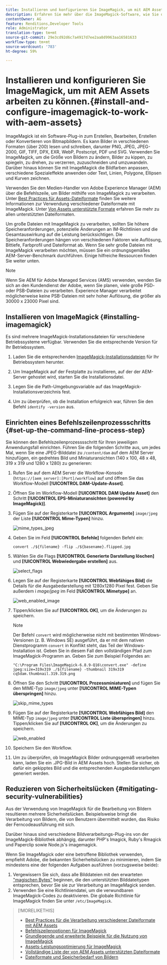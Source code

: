 ```yaml
---
title: Installieren und konfigurieren Sie ImageMagick, um mit AEM Assets arbeiten zu können.
description: Erfahren Sie mehr über die ImageMagick-Software, wie Sie diese installieren, den Befehlszeilenprozessschritt einrichten und damit Miniaturansichten von Bildern bearbeiten, zusammenstellen und generieren können.
contentOwner: AG
feature: Renditions,Developer Tools
role: Administrator
translation-type: tm+mt
source-git-commit: 29e3cd92d6c7a4917d7ee2aa8d9963aa16581633
workflow-type: tm+mt
source-wordcount: '783'
ht-degree: 59%

---
```



# Installieren und konfigurieren Sie ImageMagick, um mit AEM Assets arbeiten zu können.{#install-and-configure-imagemagick-to-work-with-aem-assets}

ImageMagick ist ein Software-Plug-in zum Erstellen, Bearbeiten, Erstellen oder Konvertieren von Bitmapbildern. Es kann Bilder in verschiedenen Formaten (über 200) lesen und schreiben, darunter PNG, JPEG, JPEG-2000, GIF, TIFF, DPX, EXR, WebP, Postscript, PDF und SVG. Verwenden Sie ImageMagick, um die Größe von Bildern zu ändern, Bilder zu kippen, zu spiegeln, zu drehen, zu verzerren, zuzuschneiden und umzuwandeln. Darüber hinaus können Sie mit ImageMagick die Bildfarben anpassen, verschiedene Spezialeffekte anwenden oder Text, Linien, Polygone, Ellipsen und Kurven zeichnen.

Verwenden Sie den Medien-Handler von Adobe Experience Manager (AEM) über die Befehlszeile, um Bilder mithilfe von ImageMagick zu verarbeiten. Unter [Best Practices für Assets-Dateiformate](assets-file-format-best-practices.md) finden Sie weitere Informationen zur Verwendung verschiedener Dateiformate mit ImageMagick. Unter [Von Assets unterstützte Formate](assets-formats.md) erfahren Sie mehr zu allen unterstützten Dateiformaten.

Um große Dateien mit ImageMagick zu verarbeiten, sollten Sie höhere Speicheranforderungen, potenzielle Änderungen an IM-Richtlinien und die Gesamtauswirkung auf die Leistung berücksichtigen. Die Speicheranforderungen hängen von verschiedenen Faktoren wie Auflösung, Bittiefe, Farbprofil und Dateiformat ab. Wenn Sie sehr große Dateien mit ImageMagick verarbeiten möchten, müssen Sie ein ordnungsgemäßes AEM-Server-Benchmark durchführen. Einige hilfreiche Ressourcen finden Sie weiter unten.

>[!NOTE]
>
>Wenn Sie AEM für Adobe Managed Services (AMS) verwenden, wenden Sie sich an den Kundendienst der Adobe, wenn Sie planen, viele große PSD- oder PSB-Dateien zu verarbeiten. Experience Manager verarbeitet möglicherweise keine PSB-Dateien mit sehr hoher Auflösung, die größer als 30000 x 23000 Pixel sind.

## Installieren von ImageMagick {#installing-imagemagick}

Es sind mehrere ImageMagick-Installationsdateien für verschiedene Betriebssysteme verfügbar. Verwenden Sie die entsprechende Version für Ihr Betriebssystem.

1. Laden Sie die entsprechenden [ImageMagick-Installationsdateien](https://www.imagemagick.org/script/download.php) für Ihr Betriebssystem herunter.
1. Um ImageMagick auf der Festplatte zu installieren, auf der der AEM-Server gehostet wird, starten Sie die Installationsdatei.

1. Legen Sie die Path-Umgebungsvariable auf das ImageMagick-Installationsverzeichnis fest.
1. Um zu überprüfen, ob die Installation erfolgreich war, führen Sie den Befehl `identify -version` aus.

## Einrichten eines Befehlszeilenprozessschritts {#set-up-the-command-line-process-step}

Sie können den Befehlszeilenprozesssschritt für Ihren jeweiligen Anwendungsfall einrichten. Führen Sie die folgenden Schritte aus, um jedes Mal, wenn Sie eine JPEG-Bilddatei zu `/content/dam` auf dem AEM Server hinzufügen, ein gedrehtes Bild und Miniaturansichten (140 x 100, 48 x 48, 319 x 319 und 1280 x 1280) zu generieren:

1. Rufen Sie auf dem AEM Server die Workflow-Konsole (`https://[aem_server]:[Port]/workflow`) auf und öffnen Sie das Workflow-Modell **[!UICONTROL DAM-Update-Asset]**.
1. Öffnen Sie im Workflow-Modell **[!UICONTROL DAM Update Asset]** den Schritt **[!UICONTROL EPS-Miniaturansichten (powered by ImageMagick)]**.
1. Fügen Sie auf der Registerkarte **[!UICONTROL Argumente]** `image/jpeg` der Liste **[!UICONTROL Mime-Typen]** hinzu.

   ![mime_types_jpeg](assets/mime_types_jpeg.png)

1. Geben Sie im Feld **[!UICONTROL Befehle]** folgenden Befehl ein:

   `convert ./${filename} -flip ./${basename}.flipped.jpg`

1. Wählen Sie die Flags **[!UICONTROL Generierte Darstellung löschen]** und **[!UICONTROL Webwiedergabe erstellen]** aus.

   ![select_flags](assets/select_flags.png)

1. Legen Sie auf der Registerkarte **[!UICONTROL Webfähiges Bild]** die Details für die Ausgabedarstellung mit 1280x1280 Pixel fest. Geben Sie außerdem i *mage/jpeg* im Feld **[!UICONTROL Mimetype]** an.

   ![web_enabled_image](assets/web_enabled_image.png)

1. Tippen/klicken Sie auf **[!UICONTROL OK]**, um die Änderungen zu speichern.

   >[!NOTE]
   >
   >Der Befehl `convert` wird möglicherweise nicht mit bestimmten Windows-Versionen (z. B. Windows SE) ausgeführt, da er mit dem nativen Dienstprogramm `convert` in Konflikt steht, das Teil der Windows-Installation ist. Geben Sie in diesem Fall den vollständigen Pfad zum ImageMagick-Programm an. Geben Sie zum Beispiel Folgendes an:
   >
   >`"C:\Program Files\ImageMagick-6.8.9-Q16\convert.exe" -define jpeg:size=319x319 ./${filename} -thumbnail 319x319 cq5dam.thumbnail.319.319.png`

1. Öffnen Sie den Schritt **[!UICONTROL Prozessminiaturen]** und fügen Sie den MIME-Typ `image/jpeg` unter **[!UICONTROL MIME-Typen überspringen]** hinzu.

   ![skip_mime_types](assets/skip_mime_types.png)

1. Fügen Sie auf der Registerkarte **[!UICONTROL Webfähiges Bild]** den MIME-Typ `image/jpeg` unter **[!UICONTROL Liste überspringen]** hinzu. Tippen/klicken Sie auf **[!UICONTROL OK]**, um die Änderungen zu speichern.

   ![web_enabled](assets/web_enabled.png)

1. Speichern Sie den Workflow.
1. Um zu überprüfen, ob ImageMagick Bilder ordnungsgemäß verarbeiten kann, laden Sie ein .JPG-Bild in AEM Assets hoch. Stellen Sie sicher, ob dafür ein gekipptes Bild und die entsprechenden Ausgabedarstellungen generiert werden.

## Reduzieren von Sicherheitslücken {#mitigating-security-vulnerabilities}

Aus der Verwendung von ImageMagick für die Bearbeitung von Bildern resultieren mehrere Sicherheitslücken. Beispielsweise bringt die Verarbeitung von Bildern, die von Benutzern übermittelt wurden, das Risiko der Ferncodeausführung mit sich.

Darüber hinaus sind verschiedene Bildverarbeitungs-Plug-ins von der ImageMagick-Bibliothek abhängig, darunter PHP&#39;s Imagick, Ruby&#39;s Rmagick und Paperclip sowie Node.js&#39;s imagemagick.

Wenn Sie ImageMagick oder eine betroffene Bibliothek verwenden, empfiehlt Adobe, die bekannten Sicherheitslücken zu minimieren, indem Sie mindestens eine der folgenden Aufgaben ausführen (vorzugsweise beide):

1. Vergewissern Sie sich, dass alle Bilddateien mit den erwarteten [&quot;magischen Bytes&quot;](https://en.wikipedia.org/wiki/List_of_file_signatures) beginnen, die den unterstützten Bilddateitypen entsprechen, bevor Sie sie zur Verarbeitung an ImageMagick senden.
1. Verwenden Sie eine Richtliniendatei, um die verwundbaren ImageMagick-Codes zu deaktivieren. Die globale Richtlinie für ImageMagick finden Sie unter `/etc/ImageMagick`.

>[!MORELIKETHIS]
>
>* [Best Practices für die Verarbeitung verschiedener Dateiformate mit AEM Assets](assets-file-format-best-practices.md)
>* [Befehlszeilenoptionen für ImageMagick](https://www.imagemagick.org/script/command-line-options.php)
>* [Grundlegende und erweiterte Beispiele für die Nutzung von ImageMagick](https://www.imagemagick.org/Usage/)
>* [Assets-Leistungsoptimierung für ImageMagick](performance-tuning-guidelines.md)
>* [Vollständige Liste der von AEM Assets unterstützten Dateiformate](assets-formats.md)
>* [Dateiformate und Speicherbedarf von Bildern](https://www.scantips.com/basics1d.html)

